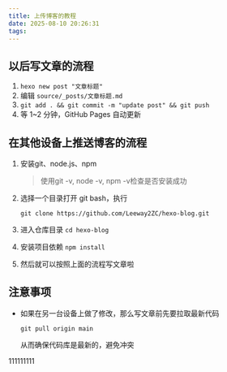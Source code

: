 ```yaml
---
title: 上传博客的教程
date: 2025-08-10 20:26:31
tags:
---
```


## **以后写文章的流程**

1. `hexo new post "文章标题"`
2. 编辑 `source/_posts/文章标题.md`
3. `git add . && git commit -m "update post" && git push`
4. 等 1~2 分钟，GitHub Pages 自动更新



## 在其他设备上推送博客的流程

1. 安装git、node.js、npm

   > 使用git -v, node -v, npm -v检查是否安装成功

2. 选择一个目录打开 git bash，执行

   ```
   git clone https://github.com/Leeway2ZC/hexo-blog.git
   ```

3. 进入仓库目录 `cd hexo-blog`

4. 安装项目依赖 `npm install`

5. 然后就可以按照上面的流程写文章啦



## 注意事项

- 如果在另一台设备上做了修改，那么写文章前先要拉取最新代码

  ```
  git pull origin main
  ```

  从而确保代码库是最新的，避免冲突







111111111
